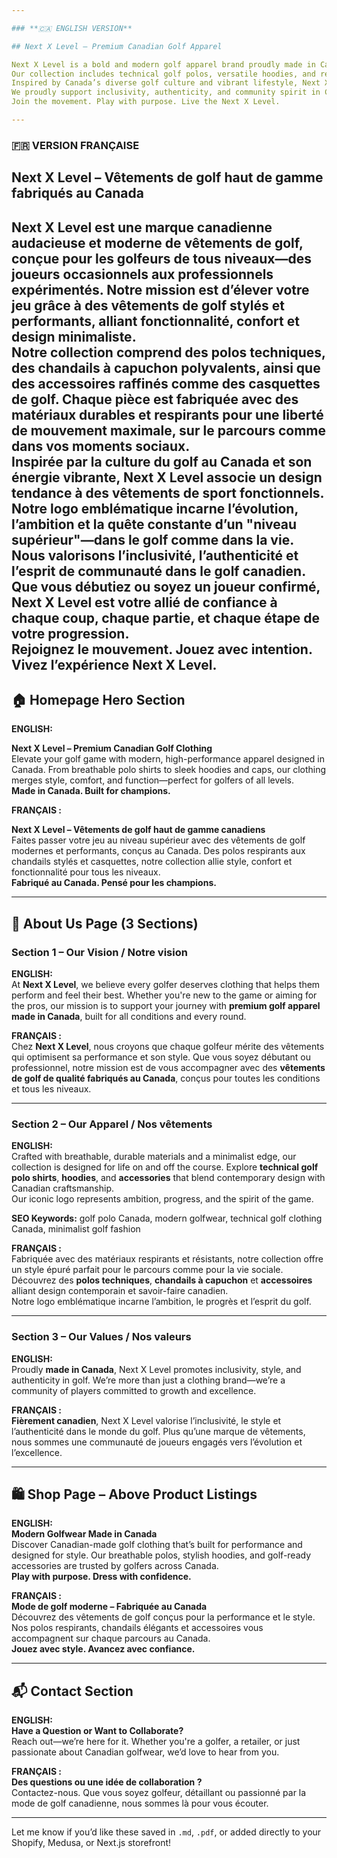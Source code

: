 ```yaml
---

### **🇨🇦 ENGLISH VERSION**

## Next X Level – Premium Canadian Golf Apparel

Next X Level is a bold and modern golf apparel brand proudly made in Canada, crafted for golfers of every level—from casual weekend players to seasoned professionals. Our mission is to elevate your game with stylish, high-performance golfwear that balances functionality, comfort, and minimalist design.  
Our collection includes technical golf polos, versatile hoodies, and refined accessories like golf caps—all made from breathable, durable materials that allow full freedom of movement. Whether you're on the fairway or at a social event, our apparel moves with you.  
Inspired by Canada’s diverse golf culture and vibrant lifestyle, Next X Level merges fashion-forward design with functional sportswear. Our iconic logo symbolizes evolution, ambition, and the relentless pursuit of the "next level"—both in golf and in life.  
We proudly support inclusivity, authenticity, and community spirit in Canadian golf. Whether you're just starting or playing at a high level, Next X Level is your trusted companion for every swing, every round, and every step forward.  
Join the movement. Play with purpose. Live the Next X Level.

---
```


### **🇫🇷 VERSION FRANÇAISE**

## Next X Level – Vêtements de golf haut de gamme fabriqués au Canada

Next X Level est une marque canadienne audacieuse et moderne de vêtements de golf, conçue pour les golfeurs de tous niveaux—des joueurs occasionnels aux professionnels expérimentés. Notre mission est d’élever votre jeu grâce à des vêtements de golf stylés et performants, alliant fonctionnalité, confort et design minimaliste.  
Notre collection comprend des polos techniques, des chandails à capuchon polyvalents, ainsi que des accessoires raffinés comme des casquettes de golf. Chaque pièce est fabriquée avec des matériaux durables et respirants pour une liberté de mouvement maximale, sur le parcours comme dans vos moments sociaux.  
Inspirée par la culture du golf au Canada et son énergie vibrante, Next X Level associe un design tendance à des vêtements de sport fonctionnels. Notre logo emblématique incarne l’évolution, l’ambition et la quête constante d’un "niveau supérieur"—dans le golf comme dans la vie.  
Nous valorisons l’inclusivité, l’authenticité et l’esprit de communauté dans le golf canadien. Que vous débutiez ou soyez un joueur confirmé, Next X Level est votre allié de confiance à chaque coup, chaque partie, et chaque étape de votre progression.  
Rejoignez le mouvement. Jouez avec intention. Vivez l’expérience Next X Level.  
---

## **🏠 Homepage Hero Section**

**ENGLISH:**

**Next X Level – Premium Canadian Golf Clothing**  
 Elevate your golf game with modern, high-performance apparel designed in Canada. From breathable polo shirts to sleek hoodies and caps, our clothing merges style, comfort, and function—perfect for golfers of all levels.  
 **Made in Canada. Built for champions.**

**FRANÇAIS :**

**Next X Level – Vêtements de golf haut de gamme canadiens**  
 Faites passer votre jeu au niveau supérieur avec des vêtements de golf modernes et performants, conçus au Canada. Des polos respirants aux chandails stylés et casquettes, notre collection allie style, confort et fonctionnalité pour tous les niveaux.  
 **Fabriqué au Canada. Pensé pour les champions.**

---

## **📄 About Us Page (3 Sections)**

### **Section 1 – Our Vision / Notre vision**

**ENGLISH:**  
 At **Next X Level**, we believe every golfer deserves clothing that helps them perform and feel their best. Whether you're new to the game or aiming for the pros, our mission is to support your journey with **premium golf apparel made in Canada**, built for all conditions and every round.

**FRANÇAIS :**  
 Chez **Next X Level**, nous croyons que chaque golfeur mérite des vêtements qui optimisent sa performance et son style. Que vous soyez débutant ou professionnel, notre mission est de vous accompagner avec des **vêtements de golf de qualité fabriqués au Canada**, conçus pour toutes les conditions et tous les niveaux.

---

### **Section 2 – Our Apparel / Nos vêtements**

**ENGLISH:**  
 Crafted with breathable, durable materials and a minimalist edge, our collection is designed for life on and off the course. Explore **technical golf polo shirts**, **hoodies**, and **accessories** that blend contemporary design with Canadian craftsmanship.  
 Our iconic logo represents ambition, progress, and the spirit of the game.

**SEO Keywords:** golf polo Canada, modern golfwear, technical golf clothing Canada, minimalist golf fashion

**FRANÇAIS :**  
 Fabriquée avec des matériaux respirants et résistants, notre collection offre un style épuré parfait pour le parcours comme pour la vie sociale. Découvrez des **polos techniques**, **chandails à capuchon** et **accessoires** alliant design contemporain et savoir-faire canadien.  
 Notre logo emblématique incarne l’ambition, le progrès et l’esprit du golf.

---

### **Section 3 – Our Values / Nos valeurs**

**ENGLISH:**  
 Proudly **made in Canada**, Next X Level promotes inclusivity, style, and authenticity in golf. We’re more than just a clothing brand—we’re a community of players committed to growth and excellence.

**FRANÇAIS :**  
 **Fièrement canadien**, Next X Level valorise l’inclusivité, le style et l’authenticité dans le monde du golf. Plus qu’une marque de vêtements, nous sommes une communauté de joueurs engagés vers l’évolution et l’excellence.

---

## **🛍️ Shop Page – Above Product Listings**

**ENGLISH:**  
 **Modern Golfwear Made in Canada**  
 Discover Canadian-made golf clothing that’s built for performance and designed for style. Our breathable polos, stylish hoodies, and golf-ready accessories are trusted by golfers across Canada.  
 **Play with purpose. Dress with confidence.**

**FRANÇAIS :**  
 **Mode de golf moderne – Fabriquée au Canada**  
 Découvrez des vêtements de golf conçus pour la performance et le style. Nos polos respirants, chandails élégants et accessoires vous accompagnent sur chaque parcours au Canada.  
 **Jouez avec style. Avancez avec confiance.**

---

## **📬 Contact Section**

**ENGLISH:**  
 **Have a Question or Want to Collaborate?**  
 Reach out—we’re here for it. Whether you're a golfer, a retailer, or just passionate about Canadian golfwear, we’d love to hear from you.

**FRANÇAIS :**  
 **Des questions ou une idée de collaboration ?**  
 Contactez-nous. Que vous soyez golfeur, détaillant ou passionné par la mode de golf canadienne, nous sommes là pour vous écouter.

---

Let me know if you’d like these saved in `.md`, `.pdf`, or added directly to your Shopify, Medusa, or Next.js storefront\!

